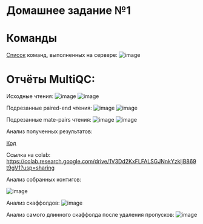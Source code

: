 # Домашнее задание №1

# Команды
[Список](src/server_commands.sh) команд, выполненных на сервере:
![image](https://user-images.githubusercontent.com/86663451/138978463-fca15aef-eb41-4850-861c-a8c4b398b5d1.png)

# Отчёты MultiQC:
Исходные чтения:
![image](https://user-images.githubusercontent.com/86663451/138980926-76fde27e-1fc8-4b43-a8bc-c08b4b43f71b.png)
![image](https://user-images.githubusercontent.com/86663451/138980942-6e1ea5b0-34b7-4904-bda8-dbb83f755e63.png)

Подрезанные paired-end чтения:
![image](https://user-images.githubusercontent.com/86663451/138981992-73bd41ad-cbf9-4e5d-b601-f239694a048d.png)
![image](https://user-images.githubusercontent.com/86663451/138981998-806ebef8-1e6d-4703-b4aa-8980584a1681.png)

Подрезанные mate-pairs чтения:
![image](https://user-images.githubusercontent.com/86663451/138982223-e5459054-6bb9-4d71-b36c-fc37e9160cc7.png)
![image](https://user-images.githubusercontent.com/86663451/138982246-6542b8bc-feab-4545-a011-76c090bd8269.png)

Анализ полученных результатов:

[Код](src/Hometask1_bioinformatics.ipynb)

Ссылка на colab: https://colab.research.google.com/drive/1V3Dd2KxFLFALSGJNnkYzkljB869t9gV1?usp=sharing

Анализ собранных контигов:

![image](https://user-images.githubusercontent.com/86663451/138983275-5f5d09fe-961c-458d-97ec-cb458c633a4d.png)

Анализ скаффолдов:
![image](https://user-images.githubusercontent.com/86663451/138983290-6357a519-e728-4aac-b20e-076ba89b205d.png)

Анализ самого длинного скаффолда после удаления пропусков:
![image](https://user-images.githubusercontent.com/86663451/138983348-860f9a42-6b3d-4787-9a09-c1e0988b9b63.png)

